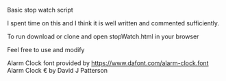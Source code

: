 Basic stop watch script

I spent time on this and I think it is well written and commented
sufficiently.

To run download or clone and open stopWatch.html in your browser

Feel free to use and modify

Alarm Clock font provided by https://www.dafont.com/alarm-clock.font Alarm Clock € by David J Patterson

